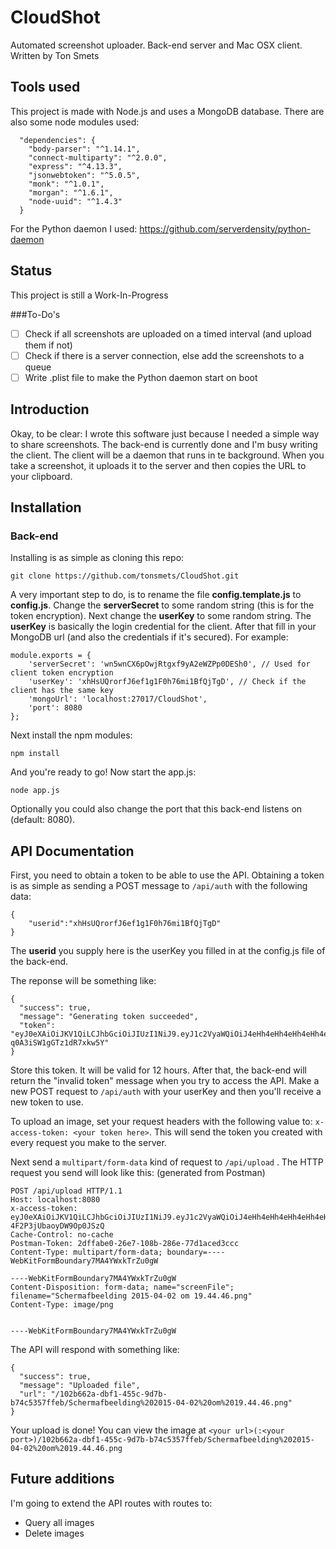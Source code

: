 # CloudShot
Automated screenshot uploader. Back-end server and Mac OSX client. Written by Ton Smets

## Tools used
This project is made with Node.js and uses a MongoDB database. There are also some node modules used:
```
  "dependencies": {
    "body-parser": "^1.14.1",
    "connect-multiparty": "^2.0.0",
    "express": "^4.13.3",
    "jsonwebtoken": "^5.0.5",
    "monk": "^1.0.1",
    "morgan": "^1.6.1",
    "node-uuid": "^1.4.3"
  }
```

For the Python daemon I used: https://github.com/serverdensity/python-daemon

## Status
This project is still a Work-In-Progress

###To-Do's
- [ ] Check if all screenshots are uploaded on a timed interval (and upload them if not)
- [ ] Check if there is a server connection, else add the screenshots to a queue
- [ ] Write .plist file to make the Python daemon start on boot

## Introduction
Okay, to be clear: I wrote this software just because I needed a simple way to share screenshots. The back-end is currently done and I'm busy writing the client. The client will be a daemon that runs in te background. When you take a screenshot, it uploads it to the server and then copies the URL to your clipboard.

## Installation

### Back-end
Installing is as simple as cloning this repo:
```
git clone https://github.com/tonsmets/CloudShot.git
```

A very important step to do, is to rename the file __config.template.js__ to __config.js__. Change the __serverSecret__ to some random string (this is for the token encryption). Next change the __userKey__ to some random string. The __userKey__ is basically the login credential for the client. After that fill in your MongoDB url (and also the credentials if it's secured). For example:
```
module.exports = {
    'serverSecret': 'wn5wnCX6pOwjRtgxf9yA2eWZPp0DESh0', // Used for client token encryption
    'userKey': 'xhHsUQrorfJ6ef1g1F0h76mi1BfQjTgD', // Check if the client has the same key
    'mongoUrl': 'localhost:27017/CloudShot',
    'port': 8080
};
```

Next install the npm modules:
```
npm install
```

And you're ready to go! Now start the app.js:
```
node app.js
```

Optionally you could also change the port that this back-end listens on (default: 8080).


## API Documentation
First, you need to obtain a token to be able to use the API. Obtaining a token is as simple as sending a POST message to `/api/auth` with the following data:
```
{
    "userid":"xhHsUQrorfJ6ef1g1F0h76mi1BfQjTgD"
}
```
The __userid__ you supply here is the userKey you filled in at the config.js file of the back-end.

The reponse will be something like:
```
{
  "success": true,
  "message": "Generating token succeeded",
  "token": "eyJ0eXAiOiJKV1QiLCJhbGciOiJIUzI1NiJ9.eyJ1c2VyaWQiOiJ4eHh4eHh4eHh4eHh4eHh4eHh4eHh4eHh4eHh4eHh4eCIsImlhdCI6MTQ0MzYzOTU2NywiZXhwIjoxNDQzNjgyNzY3fQ.w4cbIrVxKqrZNWwUB2y54-q0A3iSW1gGTz1dR7xkw5Y"
}
```

Store this token. It will be valid for 12 hours. After that, the back-end will return the "invalid token" message when you try to access the API. Make a new POST request to `/api/auth` with your userKey and then you'll receive a new token to use.

To upload an image, set your request headers with the following value to: `x-access-token: <your token here>`. This will send the token you created with every request you make to the server.

Next send a `multipart/form-data` kind of request to `/api/upload` . The HTTP request you send will look like this: (generated from Postman)
```
POST /api/upload HTTP/1.1
Host: localhost:8080
x-access-token: eyJ0eXAiOiJKV1QiLCJhbGciOiJIUzI1NiJ9.eyJ1c2VyaWQiOiJ4eHh4eHh4eHh4eHh4eHh4eHh4eHh4eHh4eHh4eHh4eCIsImlhdCI6MTQ0MzYzNTQ1MSwiZXhwIjoxNDQzNjc4NjUxfQ.HxNQCyL8YM_5nz1zz4DjK-4F2P3jUbaoyDW9Op0JSzQ
Cache-Control: no-cache
Postman-Token: 2dffabe0-26e7-108b-286e-77d1aced3ccc
Content-Type: multipart/form-data; boundary=----WebKitFormBoundary7MA4YWxkTrZu0gW

----WebKitFormBoundary7MA4YWxkTrZu0gW
Content-Disposition: form-data; name="screenFile"; filename="Schermafbeelding 2015-04-02 om 19.44.46.png"
Content-Type: image/png


----WebKitFormBoundary7MA4YWxkTrZu0gW
```

The API will respond with something like:
```
{
  "success": true,
  "message": "Uploaded file",
  "url": "/102b662a-dbf1-455c-9d7b-b74c5357ffeb/Schermafbeelding%202015-04-02%20om%2019.44.46.png"
}
```

Your upload is done! You can view the image at `<your url>(:<your port>)/102b662a-dbf1-455c-9d7b-b74c5357ffeb/Schermafbeelding%202015-04-02%20om%2019.44.46.png`

## Future additions
I'm going to extend the API routes with routes to:
- Query all images
- Delete images
